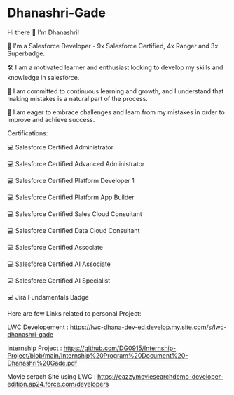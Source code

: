 # Dhanashri-Gade

Hi there 👋 I'm Dhanashri!

🔭  I'm a Salesforce Developer - 9x Salesforce Certified, 4x Ranger and 3x Superbadge.

🛠   I am a motivated learner and enthusiast looking to develop my skills and knowledge in salesforce.

🌱  I am committed to continuous learning and growth, and I understand that making mistakes is a natural part of the process. 

👨‍  I am eager to embrace challenges and learn from my mistakes in order to improve and achieve success.


Certifications:

💻  Salesforce Certified Administrator

💻  Salesforce Certified Advanced Administrator

💻  Salesforce Certified Platform Developer 1

💻  Salesforce Certified Platform App Builder

💻  Salesforce Certified Sales Cloud Consultant

💻  Salesforce Certified Data Cloud Consultant

💻  Salesforce Certified Associate

💻  Salesforce Certified AI Associate

💻  Salesforce Certified AI Specialist

💻  Jira Fundamentals Badge


Here are few Links related to personal Project:

LWC Developement :            https://lwc-dhana-dev-ed.develop.my.site.com/s/lwc-dhanashri-gade

Internship Project :          https://github.com/DG0915/Internship-Project/blob/main/Internship%20Program%20Document%20-Dhanashri%20Gade.pdf

Movie serach Site using LWC : https://eazzymoviesearchdemo-developer-edition.ap24.force.com/developers
